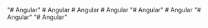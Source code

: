 "# Angular" 
#   A n g u l a r  
 #   A n g u l a r  
 #   A n g u l a r  
 "# Angular" 
#   A n g u l a r  
 "# Angular" 
"# Angular" 
